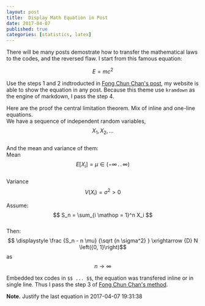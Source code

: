 ```yaml
---
layout: post
title:  Display Math Equation in Post
date: 2017-04-07
published: true
categories: [statistics, latex]
---
```


There will be many posts demostrate how to transfer the mathematical laws to the codes, and the reversed flaw. I start from this famous equation:  

$$ E = mc^2 $$   

Use the steps 1 and 2 indtroducted in [Fong Chun Chan's post](http://tinyheero.github.io/2015/12/06/rmd-to-jekyll-protect-eqn.html), my website is able to show the equation in any post. Because this theme use `kramdown` as the engine of markdown, I pass the step 4. 

Here are the proof the central limitation theorem. Mix of inline and one-line equations.  
We have a sequence of independent random variables,$$ X_1, X_2, \ldots $$  
And the mean and variance of them:  
Mean $$ E \left[{X_i}\right] = \mu \in \left({-\infty \,.\,.\, \infty}\right) $$  
Variance $$ V \left({X_i}\right) = \sigma^2 > 0 $$  

Assume:  
$$ S_n = \sum_{i \mathop = 1}^n X_i $$  
Then:  
$$ \displaystyle \frac {S_n - n \mu} {\sqrt {n \sigma^2} } \xrightarrow {D} N \left({0, 1}\right)$$  as  $$ n \to \infty $$  

Embedded tex codes in `$$ ... $$`, the equation was transfered inline or in single line. Thus I pass the step 3 of [Fong Chun Chan's method](http://tinyheero.github.io/2015/12/06/rmd-to-jekyll-protect-eqn.html).

**Note.** Justify the last equation in 2017-04-07 19:31:38

